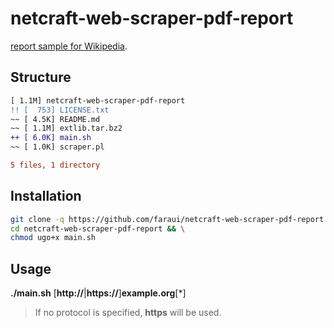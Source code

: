 # netcraft-web-scraper-pdf-report
[report sample for Wikipedia](https://github.com/user-attachments/files/16042150/wikipedia.org.pdf).



## Structure
```diff
[ 1.1M] netcraft-web-scraper-pdf-report
!! [  753] LICENSE.txt
~~ [ 4.5K] README.md
~~ [ 1.1M] extlib.tar.bz2
++ [ 6.0K] main.sh
~~ [ 1.0K] scraper.pl

5 files, 1 directory
```

## Installation
```bash
git clone -q https://github.com/faraui/netcraft-web-scraper-pdf-report.git && \
cd netcraft-web-scraper-pdf-report && \
chmod ugo+x main.sh
```

## Usage
**./main.sh** [**http://**|**https://**]**example.org**[*]
> If no protocol is specified, **https** will be used.
